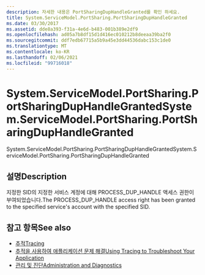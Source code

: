 ```yaml
---
description: 자세한 내용은 PortSharingDupHandleGranted를 확인 하세요.
title: System.ServiceModel.PortSharing.PortSharingDupHandleGranted
ms.date: 03/30/2017
ms.assetid: dde8a393-f31a-4e6d-b483-001b389e2df9
ms.openlocfilehash: ad05a7b8df15d1d416ec010212b8deeaa39ba2f0
ms.sourcegitcommit: ddf7edb67715a5b9a45e3dd44536dabc153c1de0
ms.translationtype: MT
ms.contentlocale: ko-KR
ms.lasthandoff: 02/06/2021
ms.locfileid: "99716018"
---
```

# <a name="systemservicemodelportsharingportsharingduphandlegranted"></a><span data-ttu-id="049e6-103">System.ServiceModel.PortSharing.PortSharingDupHandleGranted</span><span class="sxs-lookup"><span data-stu-id="049e6-103">System.ServiceModel.PortSharing.PortSharingDupHandleGranted</span></span>

<span data-ttu-id="049e6-104">System.ServiceModel.PortSharing.PortSharingDupHandleGranted</span><span class="sxs-lookup"><span data-stu-id="049e6-104">System.ServiceModel.PortSharing.PortSharingDupHandleGranted</span></span>  
  
## <a name="description"></a><span data-ttu-id="049e6-105">설명</span><span class="sxs-lookup"><span data-stu-id="049e6-105">Description</span></span>  

 <span data-ttu-id="049e6-106">지정한 SID의 지정한 서비스 계정에 대해 PROCESS_DUP_HANDLE 액세스 권한이 부여되었습니다.</span><span class="sxs-lookup"><span data-stu-id="049e6-106">The PROCESS_DUP_HANDLE access right has been granted to the specified service's account with the specified SID.</span></span>  
  
## <a name="see-also"></a><span data-ttu-id="049e6-107">참고 항목</span><span class="sxs-lookup"><span data-stu-id="049e6-107">See also</span></span>

- [<span data-ttu-id="049e6-108">추적</span><span class="sxs-lookup"><span data-stu-id="049e6-108">Tracing</span></span>](index.md)
- [<span data-ttu-id="049e6-109">추적을 사용하여 애플리케이션 문제 해결</span><span class="sxs-lookup"><span data-stu-id="049e6-109">Using Tracing to Troubleshoot Your Application</span></span>](using-tracing-to-troubleshoot-your-application.md)
- [<span data-ttu-id="049e6-110">관리 및 진단</span><span class="sxs-lookup"><span data-stu-id="049e6-110">Administration and Diagnostics</span></span>](../index.md)
